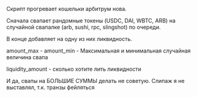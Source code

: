 Скрипт прогревает кошельки арбитрум нова.

Сначала свапает рандомные токены (USDC, DAI, WBTC, ARB) на случайной свапалке (arb, sushi, rpc, slingshot) по очереди.

В конце добавляет на одну из них ликвидность.

amount_max - amount_min - Максимальная и минимальная случайная величина свапа

liquidity_amount - сколько хотите лить ликвидности

И да, свапы на БОЛЬШИЕ СУММЫ делать не советую. Слипаж я не выставлял, т.к. транзы фейляться
